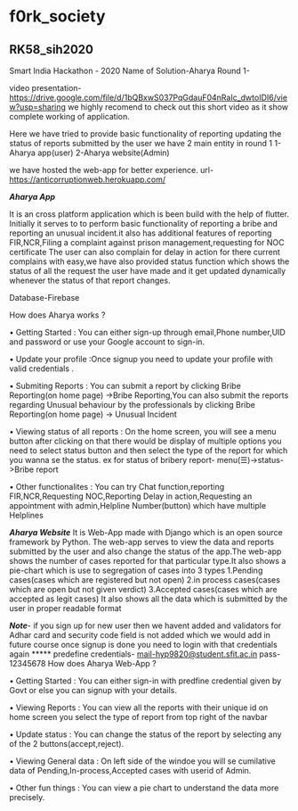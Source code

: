 # f0rk_society
## RK58_sih2020
Smart India Hackathon - 2020
Name of Solution-Aharya
Round 1-

video presentation- https://drive.google.com/file/d/1bQBxwS037PqGdauF04nRaIc_dwtoIDI6/view?usp=sharing
we highly recomend to check out this short video as it show complete working of application.


Here we have tried to provide basic functionality of reporting updating the status of reports submitted by the user
we have 2 main entity in round 1
1-Aharya app(user)
2-Aharya website(Admin)

we have hosted the web-app for better experience.
		url-https://anticorruptionweb.herokuapp.com/


***Aharya App***
		

It is an cross platform application which is been build with the help of flutter. Initially it serves to to perform basic functionality of reporting a bribe and reporting 
an unusual incident.it also has additional features of reporting FIR,NCR,Filing a complaint against prison management,requesting for NOC certificate
The user can also complain for delay in action for there current complains with easy,we have also provided status function which shows the status of all the request the user 
have made and it get updated dynamically whenever the status of that report changes.

Database-Firebase

How does Aharya works ?

• Getting Started : You can either sign-up through email,Phone number,UID and password or use your Google account to sign-in.

• Update your profile :Once signup you need to update your profile with valid credentials .

• Submiting Reports : You can submit a report by clicking Bribe Reporting(on home page) ->Bribe Reporting,You can also submit the reports regarding Unusual behaviour by the professionals 
		      by clicking Bribe Reporting(on home page) -> Unusual Incident

• Viewing status of all reports : On the home screen, you will see a menu button after clicking on that there would be display of multiple options you need to select status button
                                  and then select the type of the report for which you wanna se the status.
				  ex for status of bribery report- menu(☰)->status->Bribe report

• Other functionalites : You can try Chat function,reporting FIR,NCR,Requesting NOC,Reporting Delay in action,Requesting an appointment with admin,Helpline Number(button) which have multiple Helplines





***Aharya Website***
It is Web-App made with Django which is an open source framework by Python. The web-app serves to view the data and reports submitted by the user and also change the status of  the app.The web-app shows the number of 
cases reported for that particular type.It also shows a pie-chart which is use to segregation of cases into 3 types
1.Pending cases(cases which are registered but not open)
2.in process cases(cases which are open but not given verdict)
3.Accepted cases(cases which are accepted as legit cases)
It also shows all the data which is submitted by the user in proper readable format


***Note***- if you sign up for new user then we havent added and validators for Adhar card and security code field is not added which we would add in future course once signup is done you need to login with that credentials again
***** predefine credentials- mail-hyp9820@student.sfit.ac.in
			     pass-12345678 
How does Aharya Web-App ?

• Getting Started : You can either sign-in with predfine credential given by Govt or else you can signup with your details.

• Viewing Reports : You can view all the reports with their unique id on home screen you select the type of report from top right of the navbar

• Update status : You can change the status of the report by selecting any of the 2 buttons(accept,reject).

• Viewing General data : On left side of the windoe you will se cumilative data of Pending,In-process,Accepted cases with userid of Admin.

• Other fun things : You can view a pie chart to understand the data more precisely.
